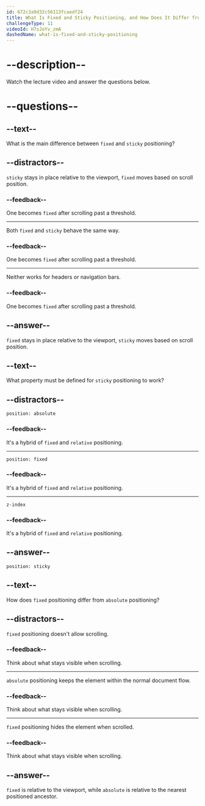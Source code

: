```yaml
---
id: 672c3a9d32c56113fcaedf24
title: What Is Fixed and Sticky Positioning, and How Does It Differ from Absolute Positioning?
challengeType: 11
videoId: H7sJoYv_zmA
dashedName: what-is-fixed-and-sticky-positioning
---
```


# --description--

Watch the lecture video and answer the questions below.

# --questions--

## --text--

What is the main difference between `fixed` and `sticky` positioning?

## --distractors--

`sticky` stays in place relative to the viewport, `fixed` moves based on scroll position.

### --feedback--

One becomes `fixed` after scrolling past a threshold.

---

Both `fixed` and `sticky` behave the same way.

### --feedback--

One becomes `fixed` after scrolling past a threshold.

---

Neither works for headers or navigation bars.

### --feedback--

One becomes `fixed` after scrolling past a threshold.

## --answer--

`fixed` stays in place relative to the viewport, `sticky` moves based on scroll position.

## --text--

What property must be defined for `sticky` positioning to work?

## --distractors--

`position: absolute`

### --feedback--

It's a hybrid of `fixed` and `relative` positioning.

---

`position: fixed`

### --feedback--

It's a hybrid of `fixed` and `relative` positioning.

---

`z-index`

### --feedback--

It's a hybrid of `fixed` and `relative` positioning.

## --answer--

`position: sticky`

## --text--

How does `fixed` positioning differ from `absolute` positioning?

## --distractors--

`fixed` positioning doesn't allow scrolling.

### --feedback--

Think about what stays visible when scrolling.

---

`absolute` positioning keeps the element within the normal document flow.

### --feedback--

Think about what stays visible when scrolling.

---

`fixed` positioning hides the element when scrolled.

### --feedback--

Think about what stays visible when scrolling.

## --answer--

`fixed` is relative to the viewport, while `absolute` is relative to the nearest positioned ancestor.

